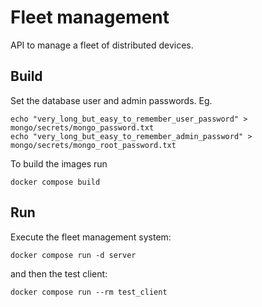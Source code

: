 # Fleet management
API to manage a fleet of distributed devices.


## Build
Set the database user and admin passwords. Eg.

    echo "very_long_but_easy_to_remember_user_password" > mongo/secrets/mongo_password.txt
    echo "very_long_but_easy_to_remember_admin_password" > mongo/secrets/mongo_root_password.txt

To build the images run

    docker compose build


## Run

Execute the fleet management system:

    docker compose run -d server

and then the test client:

    docker compose run --rm test_client
